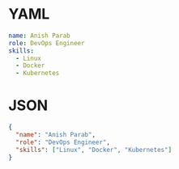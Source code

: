 # YAML
``` yaml
name: Anish Parab
role: DevOps Engineer
skills:
  - Linux
  - Docker
  - Kubernetes
```

# JSON
``` JSON
{
  "name": "Anish Parab",
  "role": "DevOps Engineer",
  "skills": ["Linux", "Docker", "Kubernetes"]
}
```
